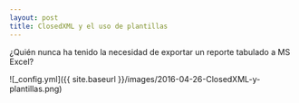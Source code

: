 ```yaml
---
layout: post
title: ClosedXML y el uso de plantillas
---
```


¿Quién nunca ha tenido la necesidad de exportar un reporte tabulado a MS Excel?

![_config.yml]({{ site.baseurl }}/images/2016-04-26-ClosedXML-y-plantillas.png)
